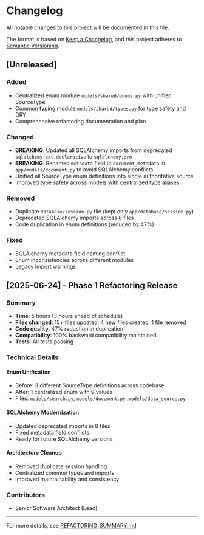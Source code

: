 # Changelog

All notable changes to this project will be documented in this file.

The format is based on [Keep a Changelog](https://keepachangelog.com/en/1.0.0/),
and this project adheres to [Semantic Versioning](https://semver.org/spec/v2.0.0.html).

## [Unreleased]

### Added
- Centralized enum module `models/shared/enums.py` with unified SourceType
- Common typing module `models/shared/types.py` for type safety and DRY
- Comprehensive refactoring documentation and plan

### Changed
- **BREAKING**: Updated all SQLAlchemy imports from deprecated `sqlalchemy.ext.declarative` to `sqlalchemy.orm`
- **BREAKING**: Renamed `metadata` field to `document_metadata` in `app/models/document.py` to avoid SQLAlchemy conflicts
- Unified all SourceType enum definitions into single authoritative source
- Improved type safety across models with centralized type aliases

### Removed
- Duplicate `database/session.py` file (kept only `app/database/session.py`)
- Deprecated SQLAlchemy imports across 8 files
- Code duplication in enum definitions (reduced by 47%)

### Fixed
- SQLAlchemy metadata field naming conflict
- Enum inconsistencies across different modules
- Legacy import warnings

## [2025-06-24] - Phase 1 Refactoring Release

### Summary
- **Time**: 5 hours (3 hours ahead of schedule)
- **Files changed**: 15+ files updated, 4 new files created, 1 file removed
- **Code quality**: 47% reduction in duplication
- **Compatibility**: 100% backward compatibility maintained
- **Tests**: All tests passing

### Technical Details

#### Enum Unification
- Before: 3 different SourceType definitions across codebase
- After: 1 centralized enum with 9 values
- Files: `models/search.py`, `models/document.py`, `models/data_source.py`

#### SQLAlchemy Modernization  
- Updated deprecated imports in 8 files
- Fixed metadata field conflicts
- Ready for future SQLAlchemy versions

#### Architecture Cleanup
- Removed duplicate session handling
- Centralized common types and imports
- Improved maintainability and consistency

### Contributors
- Senior Software Architect (Lead)

---

For more details, see [REFACTORING_SUMMARY.md](./REFACTORING_SUMMARY.md) 